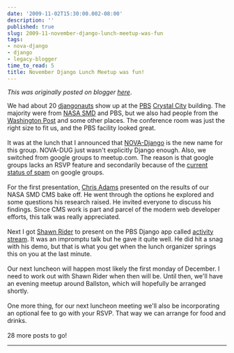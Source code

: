 ```yaml
---
date: '2009-11-02T15:30:00.002-08:00'
description: ''
published: true
slug: 2009-11-november-django-lunch-meetup-was-fun
tags:
- nova-django
- django
- legacy-blogger
time_to_read: 5
title: November Django Lunch Meetup was fun!
---
```


*This was originally posted on blogger [here](https://pydanny.blogspot.com/2009/11/november-django-lunch-meetup-was-fun.html)*.

We had about 20 <a href="http://djangoproject.com">djangonauts</a> show up at the <a href="http://pbs.org">PBS</a> <a href="http://en.wikipedia.org/wiki/Crystal_City,_Virginia">Crystal City</a> building. The majority were from <a href="http://nasascience.nasa.gov">NASA SMD</a> and PBS, but we also had people from the <a href="http://washingtonpost.com">Washington Post</a> and some other places. The conference room was just the right size to fit us, and the PBS facility looked great.<br /><br />It was at the lunch that I announced that <a href="http://www.meetup.com/NOVA-Django">NOVA-Django</a> is the new name for this group. NOVA-DUG just wasn't explicitly Django enough. Also, we switched from google groups to meetup.com. The reason is that google groups lacks an RSVP feature and secondarily because of the <a href="http://ejohn.org/blog/google-groups-is-dead/">current status of spam</a> on google groups.<br /><br />For the first presentation, <a href="http://improbable.org/chris/">Chris Adams</a> presented on the results of our NASA SMD CMS bake off. He went through the options he explored and some questions his research raised. He invited everyone to discuss his findings. Since CMS work is part and parcel of the modern web developer efforts, this talk was really appreciated.<br /><br />Next I got <a href="http://shawnrider.com/">Shawn Rider</a> to present on the PBS Django app called <a href="http://github.com/nowells/django-activitystreams/">activity stream</a>. It was an impromptu talk but he gave it quite well. He did hit a snag with his demo, but that is what you get when the lunch organizer springs this on you at the last minute.<br /><br />Our next luncheon will happen most likely the first monday of December. I need to work out with Shawn Rider when then will be. Until then, we'll have an evening meetup around Ballston, which will hopefully be arranged shortly.<br /><br />One more thing, for our next luncheon meeting we'll also be incorporating an optional fee to go with your RSVP. That way we can arrange for food and drinks.<br /><br />28 more posts to go!

---

